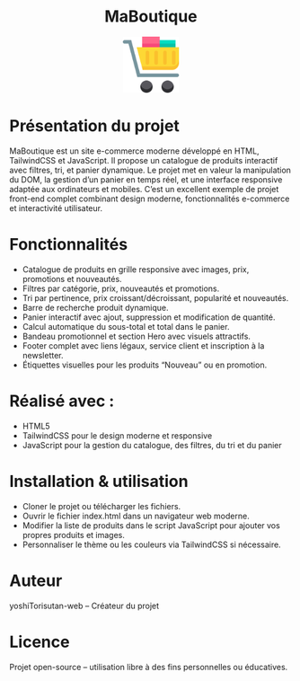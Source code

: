 <!-- PROJECT LOGO --> 

<h1 align="center">MaBoutique</h1> <div align="center"> <img src="panier.png" alt="Logo" width="100" height="100"> </div>

# Présentation du projet

MaBoutique est un site e-commerce moderne développé en HTML, TailwindCSS et JavaScript.
Il propose un catalogue de produits interactif avec filtres, tri, et panier dynamique.
Le projet met en valeur la manipulation du DOM, la gestion d’un panier en temps réel, et une interface responsive adaptée aux ordinateurs et mobiles.
C’est un excellent exemple de projet front-end complet combinant design moderne, fonctionnalités e-commerce et interactivité utilisateur.

# Fonctionnalités

- Catalogue de produits en grille responsive avec images, prix, promotions et nouveautés.
- Filtres par catégorie, prix, nouveautés et promotions.
- Tri par pertinence, prix croissant/décroissant, popularité et nouveautés.
- Barre de recherche produit dynamique.
- Panier interactif avec ajout, suppression et modification de quantité.
- Calcul automatique du sous-total et total dans le panier.
- Bandeau promotionnel et section Hero avec visuels attractifs.
- Footer complet avec liens légaux, service client et inscription à la newsletter.
- Étiquettes visuelles pour les produits “Nouveau” ou en promotion.

# Réalisé avec :
- HTML5
- TailwindCSS pour le design moderne et responsive
- JavaScript pour la gestion du catalogue, des filtres, du tri et du panier

# Installation & utilisation
- Cloner le projet ou télécharger les fichiers.
- Ouvrir le fichier index.html dans un navigateur web moderne.
- Modifier la liste de produits dans le script JavaScript pour ajouter vos propres produits et images.
- Personnaliser le thème ou les couleurs via TailwindCSS si nécessaire.

# Auteur
yoshiTorisutan-web – Créateur du projet

# Licence
Projet open-source – utilisation libre à des fins personnelles ou éducatives.
